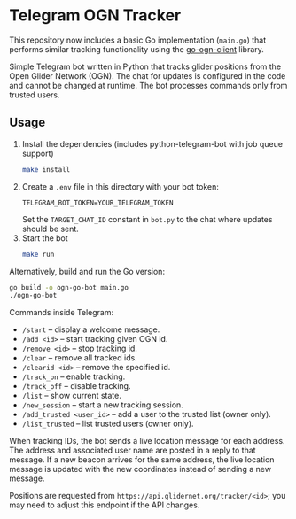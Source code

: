 # Telegram OGN Tracker
This repository now includes a basic Go implementation (`main.go`) that performs similar tracking functionality using the [go-ogn-client](https://gitlab.eqipe.ch/sgw/go-ogn-client) library.

Simple Telegram bot written in Python that tracks glider positions from the Open Glider Network (OGN). The chat for updates is configured in the code and cannot be changed at runtime. The bot processes commands only from trusted users.

## Usage

1. Install the dependencies (includes python-telegram-bot with job queue support)
   ```sh
   make install
   ```
2. Create a `.env` file in this directory with your bot token:
   ```
   TELEGRAM_BOT_TOKEN=YOUR_TELEGRAM_TOKEN
   ```
   Set the `TARGET_CHAT_ID` constant in `bot.py` to the chat where updates should be sent.
3. Start the bot
   ```sh
   make run
   ```

Alternatively, build and run the Go version:
```sh
go build -o ogn-go-bot main.go
./ogn-go-bot
```

Commands inside Telegram:
- `/start` – display a welcome message.
- `/add <id>` – start tracking given OGN id.
- `/remove <id>` – stop tracking id.
- `/clear` – remove all tracked ids.
- `/clearid <id>` – remove the specified id.
- `/track_on` – enable tracking.
- `/track_off` – disable tracking.
- `/list` – show current state.
- `/new_session` – start a new tracking session.
- `/add_trusted <user_id>` – add a user to the trusted list (owner only).
- `/list_trusted` – list trusted users (owner only).

When tracking IDs, the bot sends a live location message for each address. The
address and associated user name are posted in a reply to that message. If a new
beacon arrives for the same address, the live location message is updated with
the new coordinates instead of sending a new message.

Positions are requested from `https://api.glidernet.org/tracker/<id>`; you may
need to adjust this endpoint if the API changes.
